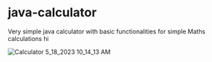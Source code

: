 # java-calculator
Very simple java calculator with basic functionalities for simple Maths calculations
hi

![Calculator 5_18_2023 10_14_13 AM](https://github.com/TheCodeDaniel/java-calculator/assets/130862856/b2cf73a2-1fcd-45e4-ba42-697f8dcb702c)
